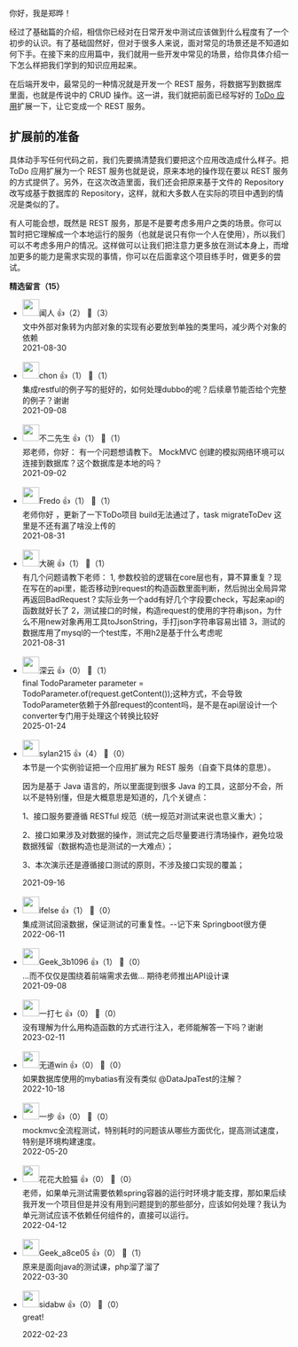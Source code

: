 你好，我是郑晔！

经过了基础篇的介绍，相信你已经对在日常开发中测试应该做到什么程度有了一个初步的认识。有了基础固然好，但对于很多人来说，面对常见的场景还是不知道如何下手。在接下来的应用篇中，我们就用一些开发中常见的场景，给你具体介绍一下怎么样把我们学到的知识应用起来。

在后端开发中，最常见的一种情况就是开发一个 REST 服务，将数据写到数据库里面，也就是传说中的 CRUD 操作。这一讲，我们就把前面已经写好的 [ToDo 应用](https://time.geekbang.org/column/article/404301)扩展一下，让它变成一个 REST 服务。

## 扩展前的准备

具体动手写任何代码之前，我们先要搞清楚我们要把这个应用改造成什么样子。把 ToDo 应用扩展为一个 REST 服务也就是说，原来本地的操作现在要以 REST 服务的方式提供了。另外，在这次改造里面，我们还会把原来基于文件的 Repository 改写成基于数据库的 Repository，这样，就和大多数人在实际的项目中遇到的情况是类似的了。

有人可能会想，既然是 REST 服务，那是不是要考虑多用户之类的场景。你可以暂时把它理解成一个本地运行的服务（也就是说只有你一个人在使用），所以我们可以不考虑多用户的情况。这样做可以让我们把注意力更多放在测试本身上，而增加更多的能力是需求实现的事情，你可以在后面拿这个项目练手时，做更多的尝试。
<div><strong>精选留言（15）</strong></div><ul>
<li><img src="https://static001.geekbang.org/account/avatar/00/10/d2/f8/d5006178.jpg" width="30px"><span>闻人</span> 👍（2） 💬（3）<div>文中外部对象转为内部对象的实现有必要放到单独的类里吗，减少两个对象的依赖</div>2021-08-30</li><br/><li><img src="https://static001.geekbang.org/account/avatar/00/10/4f/7d/dd852b04.jpg" width="30px"><span>chon</span> 👍（1） 💬（1）<div>集成restful的例子写的挺好的，如何处理dubbo的呢？后续章节能否给个完整的例子？谢谢</div>2021-09-08</li><br/><li><img src="http://thirdwx.qlogo.cn/mmopen/vi_32/PiajxSqBRaELEVMHiad4wERgib6x90kI81JZhzIvQeXMju6WohePAlfjWD3gHibapVNX88G4R29Ujcbiap1Bfz0Efmg/132" width="30px"><span>不二先生</span> 👍（1） 💬（1）<div>郑老师，你好：
有一个问题想请教下。
MockMVC 创建的模拟网络环境可以连接到数据库？这个数据库是本地的吗？</div>2021-09-02</li><br/><li><img src="https://static001.geekbang.org/account/avatar/00/15/f3/06/8da1bf0c.jpg" width="30px"><span>Fredo</span> 👍（1） 💬（1）<div>老师你好 ，更新了一下ToDo项目 build无法通过了，task migrateToDev 这里是不还有漏了啥没上传的</div>2021-08-31</li><br/><li><img src="https://static001.geekbang.org/account/avatar/00/0f/ac/87/8ed5880a.jpg" width="30px"><span>大碗</span> 👍（1） 💬（1）<div>有几个问题请教下老师：
1, 参数校验的逻辑在core层也有，算不算重复？现在写在的api里，能否移动到request的构造函数里面判断，然后抛出全局异常再返回BadRequest？实际业务一个add有好几个字段要check，写起来api的函数就好长了
2，测试接口的时候，构造request的使用的字符串json，为什么不用new对象再用工具toJsonString，手打json字符串容易出错
3，测试的数据库用了mysql的一个test库，不用h2是基于什么考虑呢</div>2021-08-31</li><br/><li><img src="https://static001.geekbang.org/account/avatar/00/13/d4/ee/92b9bd3d.jpg" width="30px"><span>深云</span> 👍（0） 💬（1）<div>final TodoParameter parameter = TodoParameter.of(request.getContent());这种方式，不会导致TodoParameter依赖于外部request的content吗，是不是在api层设计一个converter专门用于处理这个转换比较好</div>2025-01-24</li><br/><li><img src="https://static001.geekbang.org/account/avatar/00/0f/8c/95/4544d905.jpg" width="30px"><span>sylan215</span> 👍（4） 💬（0）<div>本节是一个实例验证把一个应用扩展为 REST 服务（自查下具体的意思）。

因为是基于 Java 语言的，所以里面提到很多 Java 的工具，这部分不会，所以不是特别懂，但是大概意思是知道的，几个关键点：

1、接口服务要遵循 RESTful 规范（统一规范对测试来说也意义重大）；

2、接口如果涉及对数据的操作，测试完之后尽量要进行清场操作，避免垃圾数据残留（数据构造也是测试的一大难点）；

3、本次演示还是遵循接口测试的原则，不涉及接口实现的覆盖；</div>2021-09-16</li><br/><li><img src="https://static001.geekbang.org/account/avatar/00/26/eb/d7/90391376.jpg" width="30px"><span>ifelse</span> 👍（1） 💬（0）<div>集成测试回滚数据，保证测试的可重复性。--记下来
Springboot很方便</div>2022-06-11</li><br/><li><img src="" width="30px"><span>Geek_3b1096</span> 👍（1） 💬（0）<div>...而不仅仅是围绕着前端需求去做... 期待老师推出API设计课</div>2021-09-08</li><br/><li><img src="https://static001.geekbang.org/account/avatar/00/12/f0/6d/3e570bb8.jpg" width="30px"><span>一打七</span> 👍（0） 💬（0）<div>没有理解为什么用构造函数的方式进行注入，老师能解答一下吗？谢谢</div>2023-02-11</li><br/><li><img src="https://static001.geekbang.org/account/avatar/00/16/4b/53/f797f031.jpg" width="30px"><span>无道win</span> 👍（0） 💬（0）<div>如果数据库使用的mybatias有没有类似 @DataJpaTest的注解？</div>2022-10-18</li><br/><li><img src="https://static001.geekbang.org/account/avatar/00/13/c4/ad/79b8a12c.jpg" width="30px"><span>一步</span> 👍（0） 💬（0）<div>mockmvc全流程测试，特别耗时的问题该从哪些方面优化，提高测试速度，特别是环境构建速度。</div>2022-05-20</li><br/><li><img src="https://static001.geekbang.org/account/avatar/00/11/0c/86/8e52afb8.jpg" width="30px"><span>花花大脸猫</span> 👍（0） 💬（0）<div>老师，如果单元测试需要依赖spring容器的运行时环境才能支撑，那如果后续我开发一个项目但是并没有用到问题提到的那些部分，应该如何处理？我认为单元测试应该不依赖任何组件的，直接可以运行。</div>2022-04-12</li><br/><li><img src="https://thirdwx.qlogo.cn/mmopen/vi_32/rvQxUmekECjyZu1RwbUguBWpBcQuKywQPtiaxNVFJSib07QMZnNUr8MnRF3RYEsn6MhgGFJibwlrVomibEicYMiaia7ZQ/132" width="30px"><span>Geek_a8ce05</span> 👍（0） 💬（1）<div>原来是面向java的测试课，php溜了溜了</div>2022-03-30</li><br/><li><img src="https://static001.geekbang.org/account/avatar/00/1e/4c/01/72203f00.jpg" width="30px"><span>sidabw</span> 👍（0） 💬（0）<div>great!
</div>2022-02-23</li><br/>
</ul>